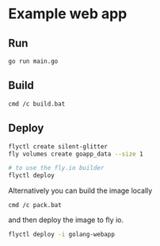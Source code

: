 # Example web app

## Run
```
go run main.go
```

## Build
```
cmd /c build.bat
```

## Deploy
```sh
flyctl create silent-glitter
fly volumes create goapp_data --size 1

# to use the fly.io builder
flyctl deploy
```

Alternatively you can build the image locally

```
cmd /c pack.bat
```

and then deploy the image to fly io.
```sh
flyctl deploy -i golang-webapp
```
